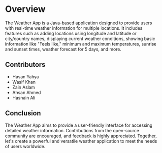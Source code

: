 # Overview
The Weather App is a Java-based application designed to provide users with real-time weather information for multiple locations. It includes features such as adding locations using longitude and latitude or city/country names, displaying current weather conditions, showing basic information like "Feels like," minimum and maximum temperatures, sunrise and sunset times, weather forecast for 5 days, and more.

## Contributors
- Hasan Yahya
- Wasif Khan
- Zain Aslam
- Ahsan Ahmed
- Hasnain Ali

## Conclusion
The Weather App aims to provide a user-friendly interface for accessing detailed weather information. Contributions from the open-source community are encouraged, and feedback is highly appreciated. Together, let's create a powerful and versatile weather application to meet the needs of users worldwide.
